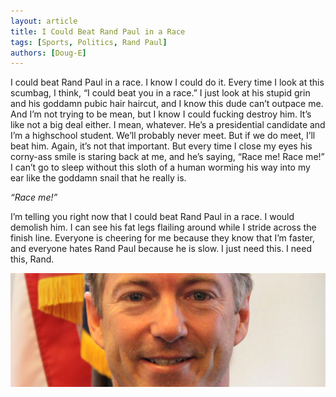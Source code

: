 ```yaml
---
layout: article
title: I Could Beat Rand Paul in a Race
tags: [Sports, Politics, Rand Paul]
authors: [Doug-E]
---
```


I could beat Rand Paul in a race. I know I could do it. Every time I look at this scumbag, I think, “I could beat you in a race.” I just look at his stupid grin and his goddamn pubic hair haircut, and I know this dude can’t outpace me. And I’m not trying to be mean, but I know I could fucking destroy him. It’s like not a big deal either. I mean, whatever. He’s a presidential candidate and I’m a highschool student. We’ll probably never meet. But if we do meet, I’ll beat him.
Again, it’s not that important. But every time I close my eyes his corny-ass smile is staring back at me, and he’s saying, “Race me! Race me!” I can’t go to sleep without this sloth of a human worming his way into my ear like the goddamn snail that he really is.

*“Race me!”*

I’m telling you right now that I could beat Rand Paul in a race. I would demolish him. I can see his fat legs flailing around while I stride across the finish line. Everyone is cheering for me because they know that I’m faster, and everyone hates Rand Paul because he is slow. I just need this. I need this, Rand.

![Race me!](/images/2016-01-31-rand-paul-race.jpg)
